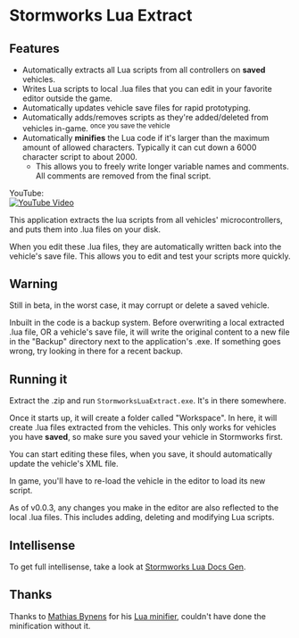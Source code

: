 # Stormworks Lua Extract

## Features

* Automatically extracts all Lua scripts from all controllers on **saved** vehicles.
* Writes Lua scripts to local .lua files that you can edit in your favorite editor outside the game.
* Automatically updates vehicle save files for rapid prototyping.
* Automatically adds/removes scripts as they're added/deleted from vehicles in-game. <sup>once you save the vehicle</sup>
* Automatically **minifies** the Lua code if it's larger than the maximum amount of allowed characters. Typically it can cut down a 6000 character script to about 2000.
	* This allows you to freely write longer variable names and comments.  
	All comments are removed from the final script.

YouTube:  
[![YouTube Video](https://img.youtube.com/vi/9sFofudtIb0/0.jpg)](https://www.youtube.com/watch?v=9sFofudtIb0)

This application extracts the lua scripts from all vehicles' microcontrollers, and puts them into .lua files on your disk.

When you edit these .lua files, they are automatically written back into the vehicle's save file. This allows you to edit and test your scripts more quickly.

## Warning
Still in beta, in the worst case, it may corrupt or delete a saved vehicle.

Inbuilt in the code is a backup system. Before overwriting a local extracted .lua file, OR a vehicle's save file, it will write the original content to a new file in the "Backup" directory next to the application's .exe. If something goes wrong, try looking in there for a recent backup.

## Running it
Extract the .zip and run `StormworksLuaExtract.exe`. It's in there somewhere.

Once it starts up, it will create a folder called "Workspace". In here, it will create .lua files extracted from the vehicles.
This only works for vehicles you have **saved**, so make sure you saved your vehicle in Stormworks first.

You can start editing these files, when you save, it should automatically update the vehicle's XML file.

In game, you'll have to re-load the vehicle in the editor to load its new script.

As of v0.0.3, any changes you make in the editor are also reflected to the local .lua files. This includes adding, deleting and modifying Lua scripts.

## Intellisense
To get full intellisense, take a look at [Stormworks Lua Docs Gen](https://github.com/Rene-Sackers/StormworksLuaDocsGen).

## Thanks

Thanks to [Mathias Bynens](https://github.com/mathiasbynens) for his [Lua minifier](https://github.com/mathiasbynens/mothereff.in/tree/master/lua-minifier), couldn't have done the minification without it.
